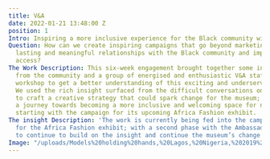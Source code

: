 ```yaml
---
title: V&A
date: 2022-01-21 13:48:00 Z
position: 1
Intro: Inspiring a more inclusive experience for the Black community with the V&A
Question: How can we create inspiring campaigns that go beyond marketing to build
  lasting and meaningful relationships with the Black community and improve creative
  access?
The Work Description: This six-week engagement brought together some influential Ambassadors
  from the community and a group of energised and enthusiastic V&A staff for an immersive
  workshop to get a better understanding of this exciting and underserved audience.
  We used the rich insight surfaced from the difficult conversations on the night
  to craft a creative strategy that could spark change for the museum; mapping out
  a journey towards becoming a more inclusive and welcoming space for non-white audiences
  starting with the campaign for its upcoming Africa Fashion exhibit.
The insight Description: 'The work is currently being fed into the campaign strategy
  for the Africa Fashion exhibit; with a second phase with the Ambassadors being planned
  to continue to build on the insight and continue the museum’s change  journey. '
Image: "/uploads/Models%20holding%20hands,%20Lagos,%20Nigeria,%202019%20by%20Stephen%20Tayo.%20Courtesy%20Lagos%20Fashion%20Week.jpg"
---
```


